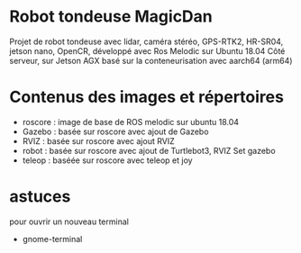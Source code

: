 # Robot tondeuse MagicDan

Projet de robot tondeuse avec lidar, caméra stéréo, GPS-RTK2, HR-SR04, jetson nano, OpenCR,
développé avec Ros Melodic sur Ubuntu 18.04
Côté serveur, sur Jetson AGX
basé sur la conteneurisation avec aarch64 (arm64)

# Contenus des images et répertoires
- roscore : image de base de ROS melodic sur ubuntu 18.04
- Gazebo : basée sur roscore avec ajout de Gazebo
- RVIZ : basée sur roscore avec ajout RVIZ
- robot : basée sur roscore avec ajout de Turtlebot3, RVIZ Set gazebo
- teleop : baséée sur roscore avec teleop et joy

# astuces
pour ouvrir un nouveau terminal 
- gnome-terminal
